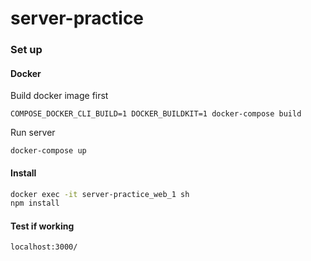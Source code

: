 # server-practice

### Set up
#### Docker
Build docker image first

`COMPOSE_DOCKER_CLI_BUILD=1 DOCKER_BUILDKIT=1 docker-compose build
`

Run server

`docker-compose up`

#### Install

```sh
docker exec -it server-practice_web_1 sh
npm install
```

#### Test if working 
`localhost:3000/`